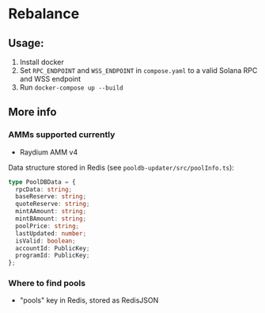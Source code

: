 # Rebalance

## Usage:

1. Install docker
2. Set `RPC_ENDPOINT` and `WSS_ENDPOINT` in `compose.yaml` to a valid Solana RPC and WSS endpoint
3. Run `docker-compose up --build`

## More info

### AMMs supported currently

- Raydium AMM v4

Data structure stored in Redis (see `pooldb-updater/src/poolInfo.ts`):
```typescript
type PoolDBData = {
  rpcData: string;
  baseReserve: string;
  quoteReserve: string;
  mintAAmount: string;
  mintBAmount: string;
  poolPrice: string;
  lastUpdated: number;
  isValid: boolean;
  accountId: PublicKey;
  programId: PublicKey;
};
```

### Where to find pools

- "pools" key in Redis, stored as RedisJSON

